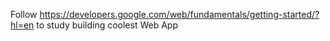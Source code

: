 Follow https://developers.google.com/web/fundamentals/getting-started/?hl=en to study building coolest Web App
